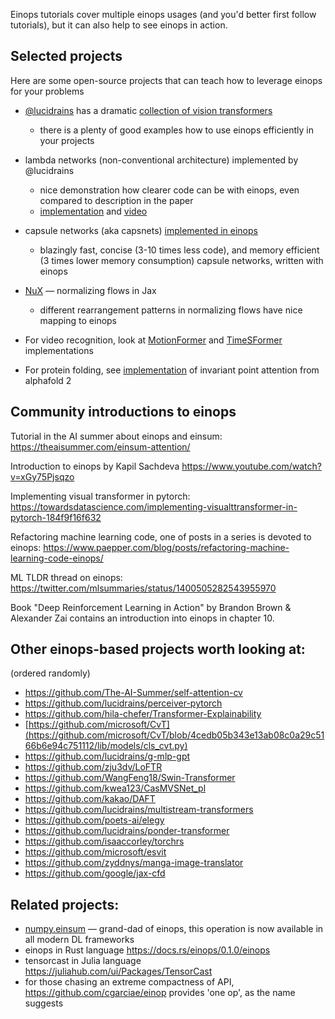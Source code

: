 Einops tutorials cover multiple einops usages (and you'd better first follow tutorials), 
but it can also help to see einops in action.

## Selected projects

Here are some open-source projects that can teach how to leverage einops for your problems


- [@lucidrains](https://github.com/lucidrains) has a dramatic [collection of vision transformers](https://github.com/lucidrains/vit-pytorch)
    - there is a plenty of good examples how to use einops efficiently in your projects


- lambda networks (non-conventional architecture) implemented by @lucidrains
    - nice demonstration how clearer code can be with einops, even compared to description in the paper 
    - [implementation](https://github.com/lucidrains/lambda-networks) and [video](https://www.youtube.com/watch?v=3qxJ2WD8p4w)


- capsule networks (aka capsnets) [implemented in einops](https://github.com/arogozhnikov/readable_capsnet)
    - blazingly fast, concise (3-10 times less code), and memory efficient (3 times lower memory consumption) capsule networks, written with einops  


- [NuX](https://github.com/Information-Fusion-Lab-Umass/NuX) — normalizing flows in Jax
    - different rearrangement patterns in normalizing flows have nice mapping to einops


- For video recognition, look at [MotionFormer](https://github.com/facebookresearch/Motionformer) 
  and [TimeSFormer](https://github.com/lucidrains/TimeSformer-pytorch) implementations


- For protein folding, see [implementation](https://github.com/lucidrains/invariant-point-attention)
  of invariant point attention from alphafold 2

## Community introductions to einops

Tutorial in the AI summer about einops and einsum:
<https://theaisummer.com/einsum-attention/>

Introduction to einops by Kapil Sachdeva
<https://www.youtube.com/watch?v=xGy75Pjsqzo>

Implementing visual transformer in pytorch:
<https://towardsdatascience.com/implementing-visualttransformer-in-pytorch-184f9f16f632>

Refactoring machine learning code, one of posts in a series is devoted to einops:
<https://www.paepper.com/blog/posts/refactoring-machine-learning-code-einops/>

ML TLDR thread on einops:
<https://twitter.com/mlsummaries/status/1400505282543955970>

Book "Deep Reinforcement Learning in Action" by Brandon Brown & Alexander Zai
contains an introduction into einops in chapter 10.

[comment]: <> (MLP mixer introduction)
[comment]: <> (https://www.youtube.com/watch?v=HqytB2GUbHA)

## Other einops-based projects worth looking at:

(ordered randomly)

- <https://github.com/The-AI-Summer/self-attention-cv>
- <https://github.com/lucidrains/perceiver-pytorch>
- <https://github.com/hila-chefer/Transformer-Explainability>
- [https://github.com/microsoft/CvT](https://github.com/microsoft/CvT/blob/4cedb05b343e13ab08c0a29c5166b6e94c751112/lib/models/cls_cvt.py)
- <https://github.com/lucidrains/g-mlp-gpt>
- <https://github.com/zju3dv/LoFTR>
- <https://github.com/WangFeng18/Swin-Transformer>
- <https://github.com/kwea123/CasMVSNet_pl>
- <https://github.com/kakao/DAFT>
- <https://github.com/lucidrains/multistream-transformers>
- <https://github.com/poets-ai/elegy>
- <https://github.com/lucidrains/ponder-transformer>
- <https://github.com/isaaccorley/torchrs>
- <https://github.com/microsoft/esvit>
- <https://github.com/zyddnys/manga-image-translator>
- <https://github.com/google/jax-cfd>


## Related projects:

- [numpy.einsum](https://numpy.org/doc/stable/reference/generated/numpy.einsum.html) &mdash; grand-dad of einops, this operation is now available in all modern DL frameworks 
- einops in Rust language <https://docs.rs/einops/0.1.0/einops>
- tensorcast in Julia language <https://juliahub.com/ui/Packages/TensorCast>
- for those chasing an extreme compactness of API, <https://github.com/cgarciae/einop> provides 'one op', as the name suggests
